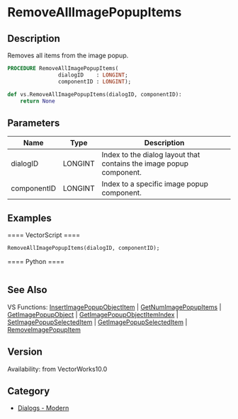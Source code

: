# RemoveAllImagePopupItems

## Description
Removes all items from the image popup.

```pascal
PROCEDURE RemoveAllImagePopupItems(
				dialogID    : LONGINT;
				componentID : LONGINT);
```

```python
def vs.RemoveAllImagePopupItems(dialogID, componentID):
    return None
```

## Parameters
|Name|Type|Description|
|---|---|---|
|dialogID|LONGINT|Index to the dialog layout that contains the image popup component.|
|componentID|LONGINT|Index to a specific image popup component.|

## Examples
==== VectorScript ====
```pascal
RemoveAllImagePopupItems(dialogID, componentID);
```
==== Python ====
```python

```

## See Also
VS Functions:
[InsertImagePopupObjectItem](InsertImagePopupObjectItem.md) 
| [GetNumImagePopupItems](GetNumImagePopupItems.md) 
| [GetImagePopupObject](GetImagePopupObject.md) 
| [GetImagePopupObjectItemIndex](GetImagePopupObjectItemIndex.md) 
| [SetImagePopupSelectedItem](SetImagePopupSelectedItem.md) 
| [GetImagePopupSelectedItem](GetImagePopupSelectedItem.md) 
| [RemoveImagePopupItem](RemoveImagePopupItem.md)

## Version
Availability: from VectorWorks10.0

## Category
* [Dialogs - Modern](../Categories/Dialogs%20-%20Modern.md)
